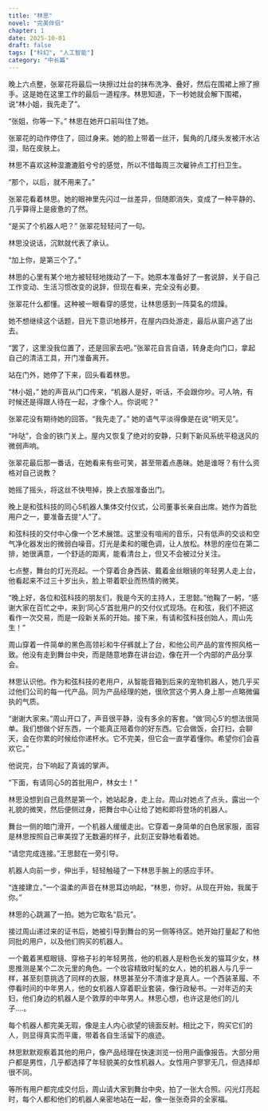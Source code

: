 ```yaml
---
title: "林思"
novel: "完美伴侣"
chapter: 1
date: 2025-10-01
draft: false
tags: ["科幻", "人工智能"]
category: "中长篇"
---
```



晚上六点整，张翠花将最后一块擦过灶台的抹布洗净、叠好，然后在围裙上擦了擦手。这是她在这里工作的最后一道程序。林思知道，下一秒她就会解下围裙，说“林小姐，我先走了”。

“张姐，你等一下。” 林思在她开口前叫住了她。

张翠花的动作停住了，回过身来。她的脸上带着一丝汗，鬓角的几缕头发被汗水沾湿，贴在皮肤上。

林思不喜欢这种湿漉漉脏兮兮的感觉，所以不惜每周三次雇钟点工打扫卫生。

“那个，以后，就不用来了。”

张翠花看着林思。她的眼神里先闪过一丝差异，但随即消失，变成了一种平静的、几乎算得上是疲惫的了然。

“是买了个机器人吧？” 张翠花轻轻问了一句。

林思没说话，沉默就代表了承认。

“加上你，是第三个了。”

林思的心里有某个地方被轻轻地拨动了一下。她原本准备好了一套说辞，关于自己工作变动、生活习惯改变的说辞，但现在看来，完全没有必要。

张翠花什么都懂。这种被一眼看穿的感觉，让林思感到一阵莫名的烦躁。

她不想继续这个话题，目光下意识地移开，在屋内四处游走，最后从窗户逃了出去。

“罢了，这里没我位置了，还是回家去吧。”张翠花自言自语，转身走向门口，拿起自己的清洁工具，开门准备离开。

站在门外，她停了下来，回头看着林思。

“林小姐，” 她的声音从门口传来，“机器人是好，听话，不会跟你吵。可人呐，有时候还是得跟人待在一起，才像个人。你说呢？”

张翠花没有期待她的回答。“我先走了。” 她的语气平淡得像是在说“明天见”。

“咔哒”，合金的铁门关上。屋内又恢复了绝对的安静，只剩下新风系统平稳送风的微弱声响。

张翠花最后那一番话，在她看来有些可笑，甚至带着点愚昧。她是谁呀？有什么资格对自己说教？

她摇了摇头，将这丝不快甩掉，换上衣服准备出门。

晚上是和弦科技的同心5机器人集体交付仪式，公司董事长亲自出席。她作为首批用户之一，要准备去提“人”了。


和弦科技的交付中心像一个艺术展馆。这里没有喧闹的音乐，只有低声的交谈和空气净化器发出的微弱白噪音。灯光是柔和的暖色调，让人放松。林思的座位在第二排，她很满意，一个舒适的距离，能看清台上，但又不会被过分关注。

七点整，舞台的灯光亮起。一个穿着合身西装、戴着金丝眼镜的年轻男人走上台，他看起来不过三十岁出头，脸上带着职业而热情的微笑。

“晚上好，各位和弦科技的朋友们，我是今天的主持人，王思懿。”他鞠了一躬，“感谢大家在百忙之中，来到‘同心5’首批用户的交付仪式现场。在和弦，我们不把这看作一次交易，而是一段新关系的开始。接下来，有请和弦科技创始人，周山先生！”

周山穿着一件简单的黑色高领衫和牛仔裤就上了台，和他公司产品的宣传照风格一致。他没有走到舞台中央，而是随意地靠在讲台边，像在开一个内部的产品分享会。

林思认识他。作为和弦科技的老用户，从智能音箱到后来的宠物机器人，她几乎买过他们公司的每一代产品。同为产品经理的她，很欣赏这个男人身上那一点略微偏执的气质。

“谢谢大家来。”周山开口了，声音很平静，没有多余的客套。“做‘同心5’的想法很简单。我们想做个好东西，一个能真正陪着你的好东西。它会做饭，会打扫，会聊天，会在你累的时候给你递杯水。它不完美，但它会一直学着懂你。希望你们会喜欢它。”

他说完，台下响起了真诚的掌声。

“下面，有请同心5的首批用户，林女士！”

林思没想到自己竟然是第一个，她站起身，走上台。周山对她点了点头，露出一个礼貌的微笑，然后便侧过身，把舞台中心让给了她和即将登场的机器人。

舞台一侧的暗门滑开，一个机器人缓缓走出。它穿着一身简单的白色居家服，面容是林思按照自己审美捏了无数遍的样子，此刻正安静地看着她。

“请您完成连接。”王思懿在一旁引导。

机器人向前一步，伸出手，轻轻触碰了一下林思手腕上的感应手环。

“连接建立，”一个温柔的声音在林思耳边响起，“林思，你好。从现在开始，我属于你。”

林思的心跳漏了一拍。她为它取名“启元”。

接过周山递过来的证书后，她被引导到舞台的另一侧等待区。她开始打量起了和他同批的用户，以及他们购买的机器人。

一个戴着黑框眼镜、穿格子衫的年轻男孩，他的机器人是粉色长发的猫耳少女，林思推测是某个二次元里的角色。一个妆容精致时髦的女人，她的机器人与几乎一样，甚至刻意挑选了同样的衣服，林思甚至分不清谁才是真人。一个西装革履、不停看时间的中年男人，他的女机器人穿着职业套装，像行政秘书。一对年迈的夫妇，他们身边的机器人是个敦厚的中年男人。林思心想，也许这是他们的儿子....。

每个机器人都完美无瑕，像是主人内心欲望的镜面反射。相比之下，购买它们的人，则显得真实而平庸，带着各自生活留下的痕迹。

林思默默观察着其他的用户，像产品经理在快速浏览一份用户画像报告。大部分用户都是男性，几乎都选择了年轻貌美的女性机器人。女性用户寥寥无几，但选择却很不同。

等所有用户都完成交付后，周山请大家到舞台中央，拍了一张大合照。闪光灯亮起时，每个人都和他们的机器人亲密地站在一起，像一张张奇异的全家福。

